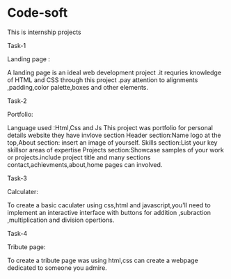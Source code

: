 # Code-soft
This is internship projects

Task-1 


Landing page :

A landing page is an ideal web development project .it requries knowledge of HTML and CSS through this project .pay attention to alignments ,padding,color palette,boxes and other elements.











Task-2


Portfolio:

Language used :Html,Css and Js
This project was portfolio for personal details website they have invlove section
Header section:Name logo at the top,About section: insert an image of yourself.
Skills section:List your key skillsor areas of expertise
Projects section:Showcase samples of your work or projects.include project title and many sections
contact,achievments,about,home pages can involved.








Task-3



Calculater:

To create a basic caculater using css,html and javascript,you'll need to implement an interactive interface with buttons for addition ,subraction ,multiplication and division opertions.










Task-4



Tribute page:

To create a tribute page was using html,css can create a webpage dedicated to someone you admire.

